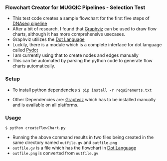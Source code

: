 ### Flowchart Creator for MUGQIC Pipelines - Selection Test

 * This test code creates a sample flowchart for the first five steps of [DNAseq pipeline](https://bitbucket.org/mugqic/mugqic_pipelines/src/master/pipelines/dnaseq/dnaseq.py)
 * After a bit of research, I found that [Graphviz](http://www.graphviz.org/) can be used to draw flow charts, although it has more comprehensive usecases.
 * Graphviz utilizes the [Dot Language](http://www.graphviz.org/content/dot-language)
 * Luckily, there is a module which is a complete interface for dot language called [Pydot](https://pypi.python.org/pypi/pydot)
 * I am currently using that to create nodes and edges manually
 * This can be automated by parsing the python code to generate flow charts automatically.

### Setup
 * To install python dependencies
 ```$ pip install -r requirements.txt```

 * Other Dependencies are: [Graphviz](http://www.graphviz.org/Download.php) which has to be installed manually and is available on all platforms.

### Usage

```
$ python createFlowChart.py
```

 * Running the above command results in two files being created in the same directory named ```outfile.gv``` and ```outfile.png```
 * ```outfile.gv``` is a file which has the flowchart in [Dot Language](http://www.graphviz.org/content/dot-language)
 * ```outfile.png``` is converted from ```outfile.gv```
